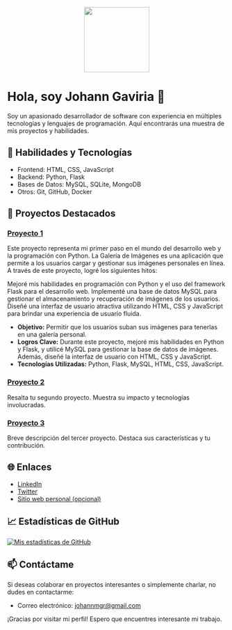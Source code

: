 <p align="center">
  <img src="https://your-profile-image-url.com" width="150" height="150">
</p>

# Hola, soy Johann Gaviria 👋

Soy un apasionado desarrollador de software con experiencia en múltiples tecnologías y lenguajes de programación. Aquí encontrarás una muestra de mis proyectos y habilidades.

## 🚀 Habilidades y Tecnologías

- Frontend: HTML, CSS, JavaScript
- Backend: Python, Flask
- Bases de Datos: MySQL, SQLite, MongoDB
- Otros: Git, GitHub, Docker

## 💼 Proyectos Destacados

### [Proyecto 1](https://github.com/JohannGaviria/Gallery)

Este proyecto representa mi primer paso en el mundo del desarrollo web y la programación con Python. La Galería de Imágenes es una aplicación que permite a los usuarios cargar y gestionar sus imágenes personales en línea. A través de este proyecto, logré los siguientes hitos:

Mejoré mis habilidades en programación con Python y el uso del framework Flask para el desarrollo web.
Implementé una base de datos MySQL para gestionar el almacenamiento y recuperación de imágenes de los usuarios.
Diseñé una interfaz de usuario atractiva utilizando HTML, CSS y JavaScript para brindar una experiencia de usuario fluida.

- **Objetivo:** Permitir que los usuarios suban sus imágenes para tenerlas en una galería personal.
- **Logros Clave:** Durante este proyecto, mejoré mis habilidades en Python y Flask, y utilicé MySQL para gestionar la base de datos de imágenes. Además, diseñé la interfaz de usuario con HTML, CSS y JavaScript.
- **Tecnologías Utilizadas:** Python, Flask, MySQL, HTML, CSS, JavaScript.



### [Proyecto 2](enlace-al-repositorio)
Resalta tu segundo proyecto. Muestra su impacto y tecnologías involucradas.

### [Proyecto 3](enlace-al-repositorio)
Breve descripción del tercer proyecto. Destaca sus características y tu contribución.

## 🌐 Enlaces

- [LinkedIn](enlace-a-tu-perfil-de-LinkedIn)
- [Twitter](enlace-a-tu-cuenta-de-Twitter)
- [Sitio web personal (opcional)](enlace-a-tu-sitio-web-personal)

## 📈 Estadísticas de GitHub

[![Mis estadísticas de GitHub](https://github-readme-stats.vercel.app/api?username=JohannGaviria&show_icons=true&theme=dark)](https://github.com/JohannGaviria)

## 📫 Contáctame

Si deseas colaborar en proyectos interesantes o simplemente charlar, no dudes en contactarme:

- Correo electrónico: johannmgr@gmail.com

¡Gracias por visitar mi perfil! Espero que encuentres interesante mi trabajo.

